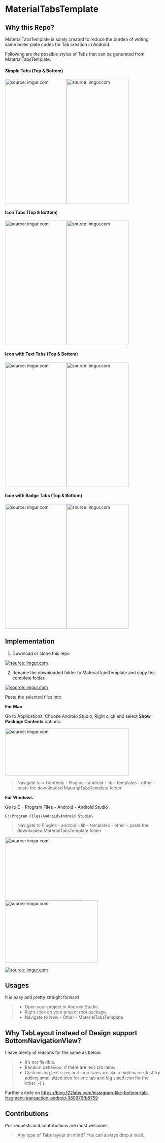 # MaterialTabsTemplate


Why this Repo?
--------------

MaterialTabsTemplate is solely created to reduce the burden of writing same boiler plate codes for Tab creation in Android. 

Following are the possible styles of Tabs that can be generated from MaterialTabsTemplate.

#### Simple Tabs (Top & Bottom)

<a href="https://imgur.com/AAssdIW"><img src="https://i.imgur.com/AAssdIW.png" title="source: imgur.com" height="403" width="200" /></a><a href="https://imgur.com/NRBNjK1"><img src="https://i.imgur.com/NRBNjK1.png" title="source: imgur.com" height="403" width="200" /></a>


#### Icon Tabs (Top & Bottom)

<a href="https://imgur.com/mANfzop"><img src="https://i.imgur.com/mANfzop.png" title="source: imgur.com" height="403" width="200" /></a><a href="https://imgur.com/vk0sscM"><img src="https://i.imgur.com/vk0sscM.png" title="source: imgur.com" height="403" width="200" /></a>


#### Icon with Text Tabs (Top & Bottom)

<a href="https://imgur.com/5ULdB1X"><img src="https://i.imgur.com/5ULdB1X.png" title="source: imgur.com" height="403" width="200"/></a><a href="https://imgur.com/tYyOCQW"><img src="https://i.imgur.com/tYyOCQW.png" title="source: imgur.com" height="403" width="200"/></a>


#### Icon with Badge Tabs (Top & Bottom)

<a href="https://imgur.com/1LK1RLn"><img src="https://i.imgur.com/1LK1RLn.png" title="source: imgur.com" height="403" width="200"/></a><a href="https://imgur.com/nlzm74O"><img src="https://i.imgur.com/nlzm74O.png" title="source: imgur.com" height="403" width="200"/></a>

Implementation
--------------

1. Download or clone this repo

<a href="https://imgur.com/Q77IQu6"><img src="https://i.imgur.com/Q77IQu6.png" title="source: imgur.com" /></a>

2. Rename the downloaded folder to MaterialTabsTemplate and copy the complete folder.

<a href="https://imgur.com/AW7HMd4"><img src="https://i.imgur.com/AW7HMd4.png" title="source: imgur.com" /></a>

Paste the selected files into

**For Mac**

Go to Applications, Choose Android Studio, Right click and select **Show Package Contents** options.

<a href="http://imgur.com/6jkayYm"><img src="http://i.imgur.com/6jkayYm.png" title="source: imgur.com" height="153" width="400"/></a>

> Navigate to > Contents - Plugins - android - lib - templates - other - paste the downloaded MaterialTabsTemplate folder

**For Windows**

Go to C - Program Files - Android - Android Studio

```
C:\Program Files\Android\Android Studio\
```

> Navigate to Plugins - android - lib - templates - other - paste the downloaded MaterialTabsTemplate folder

<a href="http://imgur.com/g6vPucq"><img src="http://i.imgur.com/g6vPucq.png" title="source: imgur.com" height="203" width="250"/></a>  <a href="http://imgur.com/16P1k0s"><img src="http://i.imgur.com/16P1k0s.png" title="source: imgur.com" height="203" width="300"/></a>

<a href="https://imgur.com/Qbw4jfr"><img src="https://i.imgur.com/Qbw4jfr.png" title="source: imgur.com" /></a>

Usages
------

It is easy and pretty straight forward

> - Open your project in Android Studio.
> - Right click on your project root package.
> - Navigate to New - Other - MaterialTabsTemplate

Why TabLayout instead of Design support BottomNavigationView?
-------------------------------------------------------------
I have plenty of reasons for the same as below:

> - It’s not flexible.
> - Random behaviour if there are less tab items.
> - Customising text sizes and icon sizes are like a nightmare (Just try adding small sized icon for one tab and big sized icon for the other ;-) ).

Further article on https://blog.f22labs.com/instagram-like-bottom-tab-fragment-transaction-android-389976fb8759


Contributions
-------------

Pull requests and contributions are most welcome.

> Any type of Tabs layout on mind? You can always drop a mail!.
